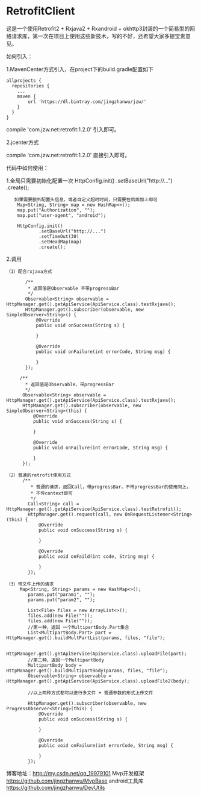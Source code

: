 # RetrofitClient
这是一个使用Retrofit2 + Rxjava2 + Rxandroid + okhttp3封装的一个简易型的网络请求库，第一次在项目上使用这些新技术，写的不好，还希望大家多提宝贵意见。

 如何引入：
 
  1.MavenCenter方式引入，在project下的build.gradle配置如下
  
    allprojects {
      repositories {
        ...
        maven {
            url 'https://dl.bintray.com/jingzhanwu/jzw/'
        }
      }
    }

 compile 'com.jzw.net:retrofit:1.2.0' 引入即可。
 
 2.jcenter方式
 
 compile 'com.jzw.net:retrofit:1.2.0' 直接引入即可。

 代码中如何使用：

 1.全局只需要初始化配置一次
     HttpConfig.init()
       .setBaseUrl("http://...")
       .create();

       如果需要额外配置头信息，或者自定义超时时间，只需要在后面加上即可
        Map<String, String> map = new HashMap<>();
        map.put("Authorization", "");
        map.put("user-agent", "android");

        HttpConfig.init()
                .setBaseUrl("http://...")
                .setTimeOut(30)
                .setHeadMap(map)
                .create();

 2.调用

    （1）配合rxjava方式

           /**
            * 返回值是Observable 不带progressBar
            */
           Observable<String> observable = HttpManager.get().getApiService(ApiService.class).testRxjava();
           HttpManager.get().subscriber(observable, new SimpleObserver<String>() {
               @Override
               public void onSuccess(String s) {

               }

               @Override
               public void onFailure(int errorCode, String msg) {

               }
           });

         /**
           * 返回值是Observable，带progressBar
           */
          Observable<String> observable = HttpManager.get().getApiService(ApiService.class).testRxjava();
          HttpManager.get().subscriber(observable, new SimpleObserver<String>(this) {
              @Override
              public void onSuccess(String s) {

              }

              @Override
              public void onFailure(int errorCode, String msg) {

              }
          });

    （2）普通的retrofit使用方式
          /**
             * 普通的请求，返回Call，带progressBar，不带progressBar的使用同上，
             * 不传context即可
             */
            Call<String> call = HttpManager.get().getApiService(ApiService.class).testRetrofit();
            HttpManager.get().request(call, new OnRequestListener<String>(this) {
                @Override
                public void onSuccess(String s) {

                }

                @Override
                public void onFaild(int code, String msg) {

                }
            });

    （3）带文件上传的请求
         Map<String, String> params = new HashMap<>();
            params.put("param1", "");
            params.put("param2", "");

            List<File> files = new ArrayList<>();
            files.add(new File(""));
            files.add(new File(""));
            //第一种，返回 一个MultipartBody.Part集合
            List<MultipartBody.Part> part = HttpManager.get().buildMultPartList(params, files, "file");

            HttpManager.get().getApiService(ApiService.class).uploadFile(part);
            //第二种，返回一个MultipartBody
            MultipartBody body = HttpManager.get().buildMultipartBody(params, files, "file");
            Observable<String> observable = HttpManager.get().getApiService(ApiService.class).uploadFile2(body);

            //以上两种方式都可以进行多文件 + 普通参数的形式上传文件

            HttpManager.get().subscriber(observable, new ProgressObserver<String>(this) {
                @Override
                public void onSuccess(String s) {

                }

                @Override
                public void onFailure(int errorCode, String msg) {

                }
            });
            
  博客地址：http://my.csdn.net/qq_19979101
  Mvp开发框架
  https://github.com/jingzhanwu/MvpBase
  android工具库
  https://github.com/jingzhanwu/DevUtils
  